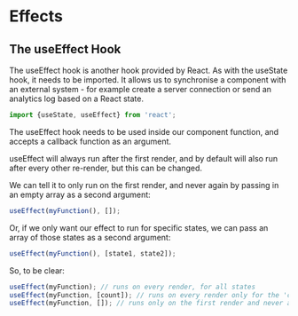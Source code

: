 # Effects

## The useEffect Hook

The useEffect hook is another hook provided by React. As with the useState hook, it needs to be imported. It allows us to synchronise a component with an external system - for example create a server connection or send an analytics log based on a React state.

```js
import {useState, useEffect} from 'react';
```

The useEffect hook needs to be used inside our component function, and accepts a callback function as an argument.

useEffect will always run after the first render, and by default will also run after every other re-render, but this can be changed.

We can tell it to only run on the first render, and never again by passing in an empty array as a second argument:

```js
useEffect(myFunction(), []);
```

Or, if we only want our effect to run for specific states, we can pass an array of those states as a second argument:

```js
useEffect(myFunction(), [state1, state2]);
```

So, to be clear:

```js
useEffect(myFunction); // runs on every render, for all states
useEffect(myFunction, [count]); // runs on every render only for the 'count' state
useEffect(myFunction, []); // runs only on the first render and never again
```
